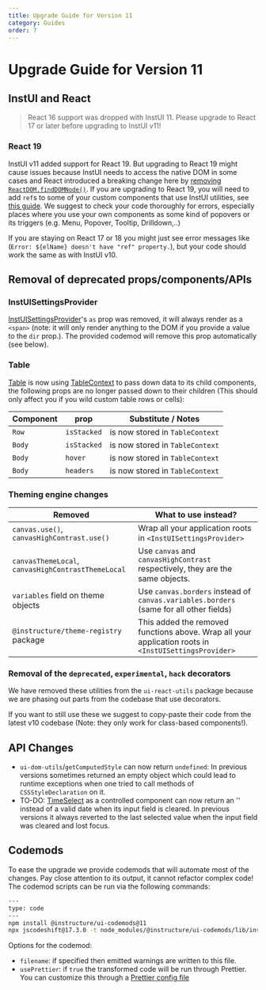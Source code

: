```yaml
---
title: Upgrade Guide for Version 11
category: Guides
order: 7
---
```


# Upgrade Guide for Version 11

## InstUI and React

> React 16 support was dropped with InstUI 11. Please upgrade to React 17 or later before upgrading to InstUI v11!

### React 19

InstUI v11 added support for React 19. But upgrading to React 19 might cause issues because InstUI needs to access the native DOM in some cases and React introduced a breaking change here by [removing `ReactDOM.findDOMNode()`](https://react.dev/blog/2024/04/25/react-19-upgrade-guide#removed-reactdom-finddomnode). If you are upgrading to React 19, you will need to add `ref`s to some of your custom components that use InstUI utilities, see [this guide](/#accessing-the-dom). We suggest to check your code thoroughly for errors, especially places where you use your own components as some kind of popovers or its triggers (e.g. Menu, Popover, Tooltip, Drilldown,..)

If you are staying on React 17 or 18 you might just see error messages like (`Error: ${elName} doesn't have "ref" property.`), but your code should work the same as with InstUI v10.

## Removal of deprecated props/components/APIs

### InstUISettingsProvider

[InstUISettingsProvider](/#InstUISettingsProvider)'s `as` prop was removed, it will always render as a `<span>` (note: it will only render anything to the DOM if you provide a value to the `dir` prop.). The provided codemod will remove this prop automatically (see below).

### Table

[Table](/#Table) is now using [TableContext](#TableContext) to pass down data to its child components, the following props are no longer passed down to their children (This should only affect you if you wild custom table rows or cells):

| Component | prop        | Substitute / Notes              |
| --------- | ----------- | ------------------------------- |
| `Row`     | `isStacked` | is now stored in `TableContext` |
| `Body`    | `isStacked` | is now stored in `TableContext` |
| `Body`    | `hover`     | is now stored in `TableContext` |
| `Body`    | `headers`   | is now stored in `TableContext` |

### Theming engine changes

| Removed                                            | What to use instead?                                                                                  |
| -------------------------------------------------- | ----------------------------------------------------------------------------------------------------- |
| `canvas.use()`, `canvasHighContrast.use()`         | Wrap all your application roots in `<InstUISettingsProvider>`                                         |
| `canvasThemeLocal`, `canvasHighContrastThemeLocal` | Use `canvas` and `canvasHighContrast` respectively, they are the same objects.                        |
| `variables` field on theme objects                 | Use `canvas.borders` instead of `canvas.variables.borders` (same for all other fields)                |
| `@instructure/theme-registry` package              | This added the removed functions above. Wrap all your application roots in `<InstUISettingsProvider>` |

### Removal of the `deprecated`, `experimental`, `hack` decorators

We have removed these utilities from the `ui-react-utils` package because we are phasing out parts from the codebase that use decorators.

If you want to still use these we suggest to copy-paste their code from the latest v10 codebase (Note: they only work for class-based components!).

## API Changes

- `ui-dom-utils`/`getComputedStyle` can now return `undefined`: In previous versions sometimes returned an empty object which could lead to runtime exceptions when one tried to call methods of `CSSStyleDeclaration` on it.
- TO-DO: [TimeSelect](/#TimeSelect) as a controlled component can now return an '' instead of a valid date when its input field is cleared. In previous versions it always reverted to the last selected value when the input field was cleared and lost focus.

## Codemods

To ease the upgrade we provide codemods that will automate most of the changes. Pay close attention to its output, it cannot refactor complex code! The codemod scripts can be run via the following commands:

```sh
---
type: code
---
npm install @instructure/ui-codemods@11
npx jscodeshift@17.3.0 -t node_modules/@instructure/ui-codemods/lib/instUIv11Codemods.ts <path> --usePrettier=false
```

Options for the codemod:

- `filename`: if specified then emitted warnings are written to this file.
- `usePrettier`: if `true` the transformed code will be run through Prettier. You can customize this through a [Prettier
  config file](https://prettier.io/docs/configuration.html)
